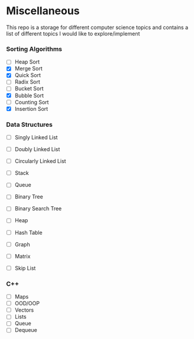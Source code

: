 # Miscellaneous
This repo is a storage for different computer science topics and contains a list of different topics I would like to explore/implement

### Sorting Algorithms
- [ ] Heap Sort
- [x] Merge Sort
- [x] Quick Sort
- [ ] Radix Sort
- [ ] Bucket Sort
- [x] Bubble Sort
- [ ] Counting Sort
- [x] Insertion Sort

### Data Structures
- [ ] Singly Linked List
- [ ] Doubly Linked List
-  [ ] Circularly Linked List
- [ ] Stack
- [ ] Queue
- [ ] Binary Tree
- [ ] Binary Search Tree
- [ ] Heap
- [ ] Hash Table
- [ ] Graph
- [ ] Matrix
- [ ] Skip List


### C++
- [ ] Maps
- [ ] OOD/OOP
- [ ] Vectors
- [ ] Lists
- [ ] Queue
- [ ] Dequeue
